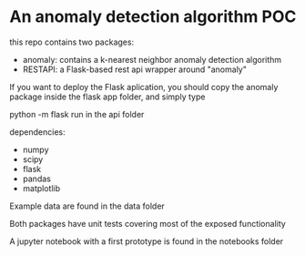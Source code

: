 # An anomaly detection algorithm POC

this repo contains two packages:
* anomaly: contains a k-nearest neighbor anomaly detection algorithm
* RESTAPI: a Flask-based rest api wrapper around "anomaly"

If you want to deploy the Flask aplication, you should copy the anomaly package inside the flask app folder, and simply type

python -m flask run in the api folder

dependencies:
* numpy
* scipy
* flask
* pandas
* matplotlib


Example data are found in the data folder

Both packages have unit tests covering most of the exposed functionality

A jupyter notebook with a first prototype is found in the notebooks folder

